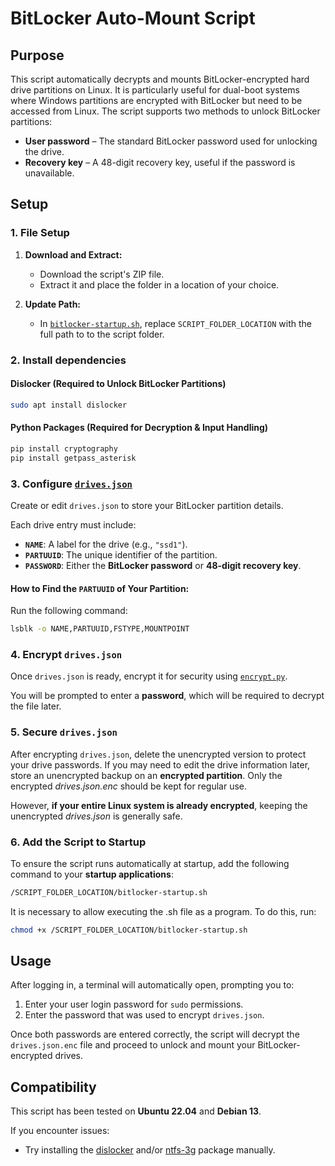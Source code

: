 # BitLocker Auto-Mount Script

## Purpose

This script automatically decrypts and mounts BitLocker-encrypted hard drive partitions on Linux.
It is particularly useful for dual-boot systems where Windows partitions are encrypted with BitLocker but need to be accessed from Linux.
The script supports two methods to unlock BitLocker partitions:
- **User password** – The standard BitLocker password used for unlocking the drive.
- **Recovery key** – A 48-digit recovery key, useful if the password is unavailable.

## Setup

### **1. File Setup**

1. **Download and Extract:**
   - Download the script's ZIP file.
   - Extract it and place the folder in a location of your choice.

2. **Update Path:**
   - In [`bitlocker-startup.sh`](./bitlocker-startup.sh), replace `SCRIPT_FOLDER_LOCATION` with the full path to to the script folder.

### **2. Install dependencies**

#### **Dislocker (Required to Unlock BitLocker Partitions)**  
```bash
sudo apt install dislocker
```

#### **Python Packages (Required for Decryption & Input Handling)**  
```bash
pip install cryptography
pip install getpass_asterisk
```

### **3. Configure [`drives.json`](./drives.json)**

Create or edit `drives.json` to store your BitLocker partition details.

Each drive entry must include:  
- **`NAME`**: A label for the drive (e.g., `"ssd1"`).  
- **`PARTUUID`**: The unique identifier of the partition.  
- **`PASSWORD`**: Either the **BitLocker password** or **48-digit recovery key**.

#### **How to Find the `PARTUUID` of Your Partition:**  
Run the following command:  
```bash
lsblk -o NAME,PARTUUID,FSTYPE,MOUNTPOINT
```

### 4. **Encrypt `drives.json`**

Once `drives.json` is ready, encrypt it for security using [`encrypt.py`](./encrypt.py).

You will be prompted to enter a **password**, which will be required to decrypt the file later.

### 5. Secure `drives.json`

After encrypting `drives.json`, delete the unencrypted version to protect your drive passwords.
If you may need to edit the drive information later, store an unencrypted backup on an **encrypted partition**. Only the encrypted *drives.json.enc* should be kept for regular use.

However, **if your entire Linux system is already encrypted**, keeping the unencrypted *drives.json* is generally safe.

### 6. Add the Script to Startup

To ensure the script runs automatically at startup, add the following command to your **startup applications**:

```bash
/SCRIPT_FOLDER_LOCATION/bitlocker-startup.sh
```
It is necessary to allow executing the .sh file as a program. To do this, run:
```bash
chmod +x /SCRIPT_FOLDER_LOCATION/bitlocker-startup.sh
```

## Usage

After logging in, a terminal will automatically open, prompting you to:

1. Enter your user login password for `sudo` permissions.
2. Enter the password that was used to encrypt `drives.json`.

Once both passwords are entered correctly, the script will decrypt the `drives.json.enc` file and proceed to unlock and mount your BitLocker-encrypted drives.

## **Compatibility**

This script has been tested on **Ubuntu 22.04** and **Debian 13**.

If you encounter issues:
- Try installing the [dislocker](https://github.com/Aorimn/dislocker) and/or [ntfs-3g](https://github.com/tuxera/ntfs-3g) package manually.
